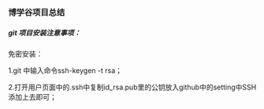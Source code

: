 ### 博学谷项目总结

##### git 项目安装注意事项：

免密安装：

1.git 中输入命令ssh-keygen -t rsa；

2.打开用户页面中的.ssh中复制id_rsa.pub里的公钥放入github中的setting中SSH添加上去即可；

